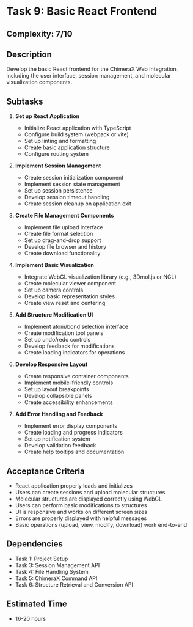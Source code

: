 # Task 9: Basic React Frontend

## Complexity: 7/10

## Description
Develop the basic React frontend for the ChimeraX Web Integration, including the user interface, session management, and molecular visualization components.

## Subtasks

1. **Set up React Application**
   - Initialize React application with TypeScript
   - Configure build system (webpack or vite)
   - Set up linting and formatting
   - Create basic application structure
   - Configure routing system

2. **Implement Session Management**
   - Create session initialization component
   - Implement session state management
   - Set up session persistence
   - Develop session timeout handling
   - Create session cleanup on application exit

3. **Create File Management Components**
   - Implement file upload interface
   - Create file format selection
   - Set up drag-and-drop support
   - Develop file browser and history
   - Create download functionality

4. **Implement Basic Visualization**
   - Integrate WebGL visualization library (e.g., 3Dmol.js or NGL)
   - Create molecular viewer component
   - Set up camera controls
   - Develop basic representation styles
   - Create view reset and centering

5. **Add Structure Modification UI**
   - Implement atom/bond selection interface
   - Create modification tool panels
   - Set up undo/redo controls
   - Develop feedback for modifications
   - Create loading indicators for operations

6. **Develop Responsive Layout**
   - Create responsive container components
   - Implement mobile-friendly controls
   - Set up layout breakpoints
   - Develop collapsible panels
   - Create accessibility enhancements

7. **Add Error Handling and Feedback**
   - Implement error display components
   - Create loading and progress indicators
   - Set up notification system
   - Develop validation feedback
   - Create help tooltips and documentation

## Acceptance Criteria
- React application properly loads and initializes
- Users can create sessions and upload molecular structures
- Molecular structures are displayed correctly using WebGL
- Users can perform basic modifications to structures
- UI is responsive and works on different screen sizes
- Errors are properly displayed with helpful messages
- Basic operations (upload, view, modify, download) work end-to-end

## Dependencies
- Task 1: Project Setup
- Task 3: Session Management API
- Task 4: File Handling System
- Task 5: ChimeraX Command API
- Task 6: Structure Retrieval and Conversion API

## Estimated Time
- 16-20 hours
